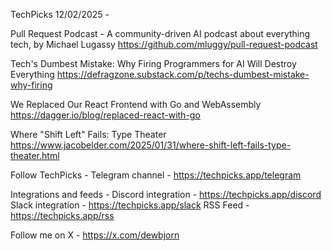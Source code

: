 TechPicks 12/02/2025 -

Pull Request Podcast - A community-driven AI podcast about everything tech, by Michael Lugassy
https://github.com/mluggy/pull-request-podcast

Tech's Dumbest Mistake: Why Firing Programmers for AI Will Destroy Everything
https://defragzone.substack.com/p/techs-dumbest-mistake-why-firing

We Replaced Our React Frontend with Go and WebAssembly
https://dagger.io/blog/replaced-react-with-go

Where "Shift Left" Fails: Type Theater
https://www.jacobelder.com/2025/01/31/where-shift-left-fails-type-theater.html

Follow TechPicks -
Telegram channel - https://techpicks.app/telegram

Integrations and feeds -
Discord integration - https://techpicks.app/discord
Slack integration - https://techpicks.app/slack
RSS Feed - https://techpicks.app/rss

Follow me on X - https://x.com/dewbjorn